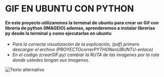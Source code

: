 # GIF EN UBUNTU CON PYTHON
#### En este proyecto utilizaremos la terminal de ubuntu para crear un Gif con libreria de python (IMAGEIO) ademas, aprenderemos a instalar librerias py desde la terminal y como ejecutarlas en ubuntu

- *Para la correcta visualización de la explicación, (pdf) primero descargar el archivo (PROYECTOcorrerPYTHONenUBUNTU-enlace)*
- *En el codigo (crearGIF.py) cambiar la RUTA de las imagenes por la ruta donde ustedes tengan sus imagenes.*

![Texto alternativo](/archivocreado.gif.jpg "Título alternativo")


